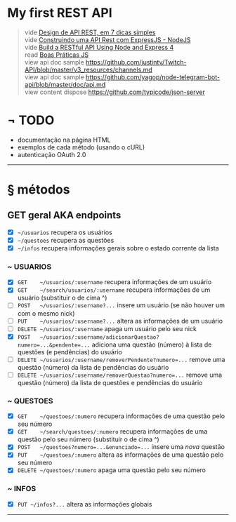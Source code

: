# My first REST API
> vide [Design de API REST, em 7 dicas simples](http://sensedia.com/blog/apis/design-de-api-rest) <br>
> vide [Construindo uma API Rest com ExpressJS - NodeJS](https://pt-br.eventials.com/wbruno.moraes/construindo-uma-api-rest-com-expressjs-nodejs-2/) <br>
> vide [Build a RESTful API Using Node and Express 4](https://scotch.io/tutorials/build-a-restful-api-using-node-and-express-4) <br>
> read [Boas Práticas JS](https://github.com/wbruno/boas-praticas-js) <br>
> view api doc sample https://github.com/justintv/Twitch-API/blob/master/v3_resources/channels.md <br>
> view api doc sample https://github.com/yagop/node-telegram-bot-api/blob/master/doc/api.md <br>
> view content dispose https://github.com/typicode/json-server <br>

# ¬ TODO
- documentação na página HTML
- exemplos de cada método (usando o cURL)
- autenticação OAuth 2.0

----------

# § métodos

## GET geral AKA endpoints
- [x] `~/usuarios` recupera os usuários
- [x] `~/questoes` recupera as questões
- [x] `~/infos` recupera informações gerais sobre o estado corrente da lista

### ~ USUARIOS
- [x] `GET    ~/usuarios/:username` recupera informações de um usuário
- [x] `GET    ~/search/usuarios/:username` recupera informações de um usuário (substituir o de cima ^)
- [ ] `POST   ~/usuarios/:username?...` insere um usuário (se não houver um com o mesmo nick)
- [ ] `PUT    ~/usuarios/:username?...` altera as informações de um usuário
- [ ] `DELETE ~/usuarios/:username` apaga um usuário pelo seu nick
- [x] `POST   ~/usuarios/:username/adicionarQuestao?numero=...&pendente=...` adiciona uma questão (número) à lista de questões (e pendências) do usuário
- [ ] `DELETE ~/usuarios/:username/removerPendente?numero=...` remove uma questão (número) da lista de pendências do usuário
- [ ] `DELETE ~/usuarios/:username/removerQuestao?numero=...` remove uma questão (número) da lista de questões e pendências do usuário

### ~ QUESTOES 
- [x] `GET    ~/questoes/:numero` recupera informações de uma questão pelo seu número
- [x] `GET    ~/search/questoes/:numero` recupera informações de uma questão pelo seu número (substituir o de cima ^)
- [x] `POST   ~/questoes?numero=...&enunciado=...` insere uma *nova* questão
- [x] `PUT    ~/questoes/:numero` altera as informações de uma questão pelo seu número
- [x] `DELETE ~/questoes/:numero` apaga uma questão pelo seu número

### ~ INFOS
- [x] `PUT ~/infos?...` altera as informações globais

---

<!--
### `GET /usuarios/:username`

|	Param	 |	Type	  | Description			|
|:----------:|:----------:|:-------------------:|
| *username* | `String`	  | nick do Telegram	|

> retorna:
```js
{
	username: "",
	questoes: [],
	pendentes: []	
}
```
-->